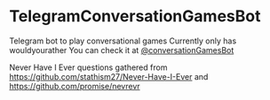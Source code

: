 # TelegramConversationGamesBot
Telegram bot to play conversational games
Currently only has wouldyourather
You can check it at [@conversationGamesBot](t.me/conversationGamesBot)

Never Have I Ever questions gathered from https://github.com/stathism27/Never-Have-I-Ever and https://github.com/promise/nevrevr